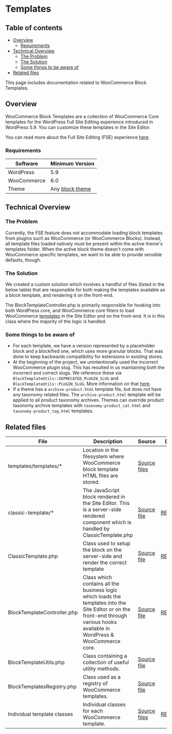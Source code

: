 # Templates <!-- omit in toc -->

## Table of contents <!-- omit in toc -->

-   [Overview](#overview)
    -   [Requirements](#requirements)
-   [Technical Overview](#technical-overview)
    -   [The Problem](#the-problem)
    -   [The Solution](#the-solution)
    -   [Some things to be aware of](#some-things-to-be-aware-of)
-   [Related files](#related-files)

This page includes documentation related to WooCommerce Block Templates.

## Overview

WooCommerce Block Templates are a collection of WooCommerce Core templates for the WordPress Full Site Editing experience introduced in WordPress 5.9. You can customize these templates in the Site Editor.

You can read more about the Full Site Editing (FSE) experience [here](https://developer.wordpress.org/block-editor/getting-started/full-site-editing/).

### Requirements

| Software    | Minimum Version                                                                                                                  |
|-------------|----------------------------------------------------------------------------------------------------------------------------------|
| WordPress   | 5.9                                                                                                                              |
| WooCommerce | 6.0                                                                                                                              |
| Theme       | Any [block theme](https://developer.wordpress.org/block-editor/how-to-guides/themes/block-theme-overview/#what-is-a-block-theme) |

## Technical Overview

### The Problem

Currently, the FSE feature does not accommodate loading block templates from plugins such as WooCommerce (or WooCommerce Blocks). Instead, all template files loaded natively must be present within the active theme's templates folder. When the active block theme doesn't come with WooCommerce specific templates, we want to be able to provide sensible defaults, though.

### The Solution

We created a custom solution which involves a handful of files (listed in the below table) that are responsible for both making the templates available as a block template, and rendering it on the front-end.

The BlockTemplateController.php is primarily responsible for hooking into both WordPress core, and WooCommerce core filters to load WooCommerce [templates](https://github.com/woocommerce/woocommerce-gutenberg-products-block/tree/trunk/templates/templates) in the Site Editor and on the front-end. It is in this class where the majority of the logic is handled.

### Some things to be aware of

-   For each template, we have a version represented by a placeholder block and a blockified one, which uses more granular blocks. That was done to keep backwards compatibility for extensions in existing stores.
-   At the beginning of the project, we unintentionally used the incorrect WooCommerce plugin slug. This has resulted in us maintaining both the incorrect and correct slugs. We reference these via `BlockTemplateUtils::DEPRECATED_PLUGIN_SLUG` and `BlockTemplateUtils::PLUGIN_SLUG`. More information on that [here](https://github.com/woocommerce/woocommerce-gutenberg-products-block/issues/5423).
-   If a theme has a `archive-product.html` template file, but does not have any taxonomy related files. The `archive-product.html` template will be applied to all product taxonomy archives. Themes can override product taxonomy archive templates with `taxonomy-product_cat.html` and `taxonomy-product_tag.html` templates.

## Related files

| File                        | Description                                                                                                                                                                     | Source                                                                                                                             | Docs                                                           |
|-----------------------------|---------------------------------------------------------------------------------------------------------------------------------------------------------------------------------|------------------------------------------------------------------------------------------------------------------------------------|----------------------------------------------------------------|
| templates/templates/\*      | Location in the filesystem where WooCommerce block template HTML files are stored.                                                                                              | [Source files](https://github.com/woocommerce/woocommerce/tree/trunk/plugins/woocommerce/templates/templates)                      |                                                                |
| classic-template/\*         | The JavaScript block rendered in the Site Editor. This is a server-side rendered component which is handled by ClassicTemplate.php                                              | [Source file](https://github.com/woocommerce/woocommerce/tree/trunk/plugins/woocommerce-blocks/assets/js/blocks/classic-template)  | [README](../../../assets/js/blocks/classic-template/README.md) |
| ClassicTemplate.php         | Class used to setup the block on the server-side and render the correct template                                                                                                | [Source file](https://github.com/woocommerce/woocommerce/blob/trunk/plugins/woocommerce/src/Blocks/BlockTypes/ClassicTemplate.php) | [README](../../assets/js/blocks/classic-template/README.md)    |
| BlockTemplateController.php | Class which contains all the business logic which loads the templates into the Site Editor or on the front-end through various hooks available in WordPress & WooCommerce core. | [Source file](https://github.com/woocommerce/woocommerce/blob/trunk/plugins/woocommerce/src/Blocks/BlockTemplatesController.php)   | [README](./block-template-controller.md)                       |
| BlockTemplateUtils.php      | Class containing a collection of useful utility methods.                                                                                                                        | [Source file](https://github.com/woocommerce/woocommerce/blob/trunk/plugins/woocommerce/src/Blocks/Utils/BlockTemplateUtils.php)   |                                                                |
| BlockTemplatesRegistry.php  | Class used as a registry of WooCommerce templates.                                                                                                                              | [Source file](https://github.com/woocommerce/woocommerce/blob/trunk/plugins/woocommerce/src/Blocks/BlockTemplatesRegistry.php)     |                                                                |
| Individual template classes | Individual classes for each WooCommerce template.                                                                                                                               | [Source files](https://github.com/woocommerce/woocommerce/tree/trunk/plugins/woocommerce/src/Blocks/Templates)                     | [README](./individual-template-classes.md)                     |
